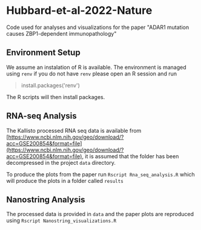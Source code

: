 # Hubbard-et-al-2022-Nature
Code used for analyses and visualizations for the paper "ADAR1 mutation causes ZBP1-dependent immunopathology"

## Environment Setup
We assume an instalation of R is available.
The environment is managed using `renv` if you do not have `renv` please open an R session and run

> install.packages('renv')

The R scripts will then install packages.

## RNA-seq Analysis

The Kallisto processed RNA seq data is available from [https://www.ncbi.nlm.nih.gov/geo/download/?acc=GSE200854&format=file](https://www.ncbi.nlm.nih.gov/geo/download/?acc=GSE200854&format=file), it is assumed that the folder has been decompressed in the project `data` directory.

To produce the plots from the paper run `Rscript Rna_seq_analysis.R` which will produce the plots in a folder called `results`

## Nanostring Analysis

The processed data is provided in `data` and the paper plots are reproduced using `Rscript Nanostring_visualizations.R`
